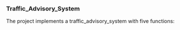 ### Traffic_Advisory_System
The project implements a traffic_advisory_system with five functions:  
